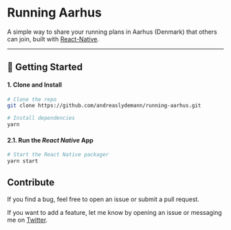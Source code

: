 # Running Aarhus

A simple way to share your running plans in Aarhus (Denmark) that others can join, built with [React-Native](https://github.com/facebook/react-native).

---

## 🚀 Getting Started

#### 1. Clone and Install

```bash
# Clone the repo
git clone https://github.com/andreaslydemann/running-aarhus.git

# Install dependencies
yarn
```

#### 2.1. Run the _React Native_ App

```bash
# Start the React Native packager
yarn start
```

## Contribute

If you find a bug, feel free to open an issue or submit a pull request.

If you want to add a feature, let me know by opening an issue or messaging me on [Twitter](https://twitter.com/andreaslydemann).
